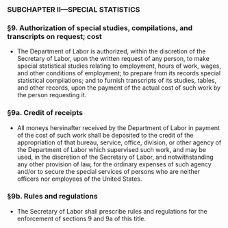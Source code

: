 ### SUBCHAPTER II—SPECIAL STATISTICS

### §9. Authorization of special studies, compilations, and transcripts on request; cost
* The Department of Labor is authorized, within the discretion of the Secretary of Labor, upon the written request of any person, to make special statistical studies relating to employment, hours of work, wages, and other conditions of employment; to prepare from its records special statistical compilations; and to furnish transcripts of its studies, tables, and other records, upon the payment of the actual cost of such work by the person requesting it.

### §9a. Credit of receipts
* All moneys hereinafter received by the Department of Labor in payment of the cost of such work shall be deposited to the credit of the appropriation of that bureau, service, office, division, or other agency of the Department of Labor which supervised such work, and may be used, in the discretion of the Secretary of Labor, and notwithstanding any other provision of law, for the ordinary expenses of such agency and/or to secure the special services of persons who are neither officers nor employees of the United States.

### §9b. Rules and regulations
* The Secretary of Labor shall prescribe rules and regulations for the enforcement of sections 9 and 9a of this title.